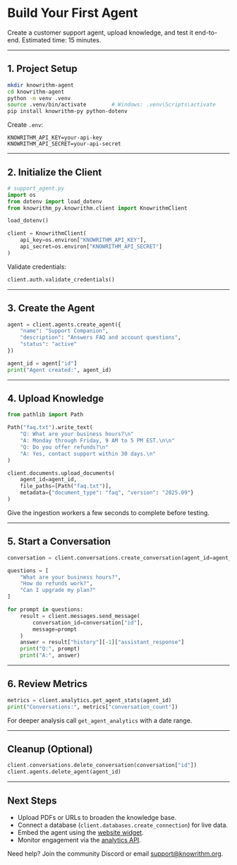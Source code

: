 ﻿# Build Your First Agent

Create a customer support agent, upload knowledge, and test it end-to-end. Estimated time: 15 minutes.

---

## 1. Project Setup

```bash
mkdir knowrithm-agent
cd knowrithm-agent
python -m venv .venv
source .venv/bin/activate        # Windows: .venv\Scripts\activate
pip install knowrithm-py python-dotenv
```

Create `.env`:

```text
KNOWRITHM_API_KEY=your-api-key
KNOWRITHM_API_SECRET=your-api-secret
```

---

## 2. Initialize the Client

```python
# support_agent.py
import os
from dotenv import load_dotenv
from knowrithm_py.knowrithm.client import KnowrithmClient

load_dotenv()

client = KnowrithmClient(
    api_key=os.environ["KNOWRITHM_API_KEY"],
    api_secret=os.environ["KNOWRITHM_API_SECRET"]
)
```

Validate credentials:

```python
client.auth.validate_credentials()
```

---

## 3. Create the Agent

```python
agent = client.agents.create_agent({
    "name": "Support Companion",
    "description": "Answers FAQ and account questions",
    "status": "active"
})

agent_id = agent["id"]
print("Agent created:", agent_id)
```

---

## 4. Upload Knowledge

```python
from pathlib import Path

Path("faq.txt").write_text(
    "Q: What are your business hours?\n"
    "A: Monday through Friday, 9 AM to 5 PM EST.\n\n"
    "Q: Do you offer refunds?\n"
    "A: Yes, contact support within 30 days.\n"
)

client.documents.upload_documents(
    agent_id=agent_id,
    file_paths=[Path("faq.txt")],
    metadata={"document_type": "faq", "version": "2025.09"}
)
```

Give the ingestion workers a few seconds to complete before testing.

---

## 5. Start a Conversation

```python
conversation = client.conversations.create_conversation(agent_id=agent_id)

questions = [
    "What are your business hours?",
    "How do refunds work?",
    "Can I upgrade my plan?"
]

for prompt in questions:
    result = client.messages.send_message(
        conversation_id=conversation["id"],
        message=prompt
    )
    answer = result["history"][-1]["assistant_response"]
    print("Q:", prompt)
    print("A:", answer)
```

---

## 6. Review Metrics

```python
metrics = client.analytics.get_agent_stats(agent_id)
print("Conversations:", metrics["conversation_count"])
```

For deeper analysis call `get_agent_analytics` with a date range.

---

## Cleanup (Optional)

```python
client.conversations.delete_conversation(conversation["id"])
client.agents.delete_agent(agent_id)
```

---

## Next Steps

- Upload PDFs or URLs to broaden the knowledge base.
- Connect a database (`client.databases.create_connection`) for live data.
- Embed the agent using the [website widget](../integrations/website-widget.md).
- Monitor engagement via the [analytics API](../api-reference/analytics.md).

Need help? Join the community Discord or email support@knowrithm.org.






